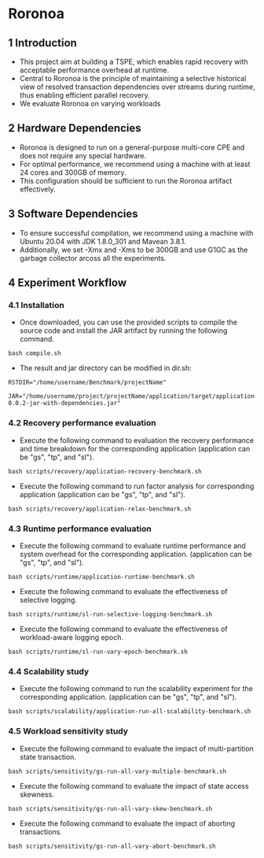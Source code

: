 <meta name="robots" content="noindex">

# Roronoa
## 1 Introduction
- This project aim at building a TSPE, which enables rapid recovery with acceptable performance overhead at runtime.
- Central to Roronoa is the principle of maintaining a selective historical view of resolved transaction dependencies over streams during runtime, thus enabling efficient parallel recovery.
- We evaluate Roronoa on varying workloads
## 2 Hardware Dependencies
- Roronoa is designed to run on a general-purpose multi-core CPE and does not require any special hardware.
- For optimal performance, we recommend using a machine with at least 24 cores and 300GB of memory.
- This configuration should be sufficient to run the Roronoa artifact effectively.
## 3 Software Dependencies 
- To ensure successful compilation, we recommend using a machine with Ubuntu 20.04 with JDK 1.8.0_301 and Mavean 3.8.1.
- Additionally, we set -Xmx and -Xms to be 300GB and use G1GC as the garbage collector arcoss all the experiments.
## 4 Experiment Workflow
### 4.1 Installation
- Once downloaded, you can use the provided scripts to compile the source code and install the JAR artifact by running the following command.
```
bash compile.sh
```
- The result and jar directory can be modified in dir.sh:
```
RSTDIR="/home/username/Benchmark/projectName"
```
```
JAR="/home/username/project/projectName/application/target/application-0.0.2-jar-with-dependencies.jar"
```
### 4.2 Recovery performance evaluation
- Execute the following command to evaluation the recovery performance and time breakdown for the corresponding application (application can be "gs", "tp", and "sl").
```
bash scripts/recovery/application-recovery-benchmark.sh
```
- Execute the following command to run factor analysis for corresponding application (application can be "gs", "tp", and "sl").
```
bash scripts/recovery/application-relax-benchmark.sh 
```
### 4.3 Runtime performance evaluation
- Execute the following command to evaluate runtime performance and system overhead for the corresponding application. (application can be "gs", "tp", and "sl").
```
bash scripts/runtime/application-runtime-benchmark.sh
```
- Execute the following command to evaluate the effectiveness of selective logging.
```
bash scripts/runtime/sl-run-selective-logging-benchmark.sh 
```
- Execute the following command to evaluate the effectiveness of workload-aware logging epoch.
```
bash scripts/runtime/sl-run-vary-epoch-benchmark.sh 
```
### 4.4 Scalability study
- Execute the following command to run the scalability experiment for the corresponding application. (application can be "gs", "tp", and "sl").
```
bash scripts/scalability/application-run-all-scalability-benchmark.sh
```
### 4.5 Workload sensitivity study
- Execute the following command to evaluate the impact of multi-partition state transaction.
```
bash scripts/sensitivity/gs-run-all-vary-multiple-benchmark.sh
```
- Execute the following command to evaluate the impact of state access skewness.
```
bash scripts/sensitivity/gs-run-all-vary-skew-benchmark.sh
```
- Execute the following command to evaluate the impact of aborting transactions.
```
bash scripts/sensitivity/gs-run-all-vary-abort-benchmark.sh
```
